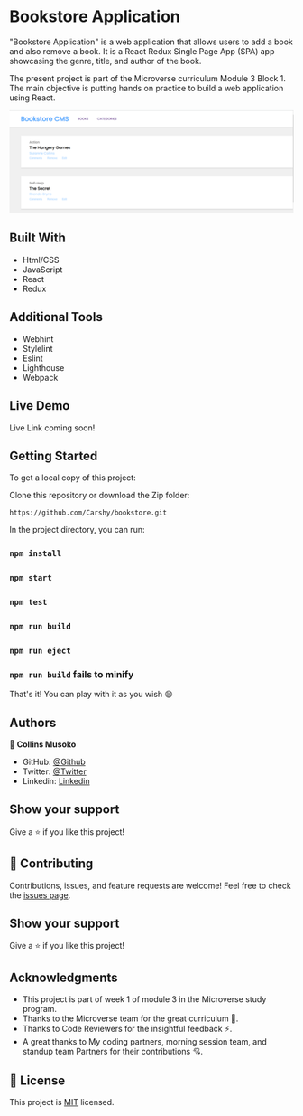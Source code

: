 # Bookstore Application

"Bookstore Application" is a web application that allows users to add a book and also remove a book. It is a React Redux Single Page App (SPA) app showcasing the genre, title, and author of the book.

The present project is part of the Microverse curriculum Module 3 Block 1. The main objective is putting hands on practice to build a web application using React.

![screenshot](src/img/photo1.PNG)

## Built With

- Html/CSS
- JavaScript
- React
- Redux

## Additional Tools

- Webhint
- Stylelint
- Eslint
- Lighthouse
- Webpack

## Live Demo 

Live Link coming soon!

## Getting Started

To get a local copy of this project:

Clone this repository or download the Zip folder:
```
https://github.com/Carshy/bookstore.git
```
 
In the project directory, you can run:

### `npm install`

### `npm start`

### `npm test`

### `npm run build`

### `npm run eject`

### `npm run build` fails to minify

That's it! You can play with it as you wish :smile:

## Authors

👤 **Collins Musoko**

- GitHub: [@Github](https://github.com/Carshy)
- Twitter: [@Twitter](https://twitter.com/CarshyCollins)
- Linkedin: [Linkedin](https://www.linkedin.com/in/collins-musoko-864881120/)

## Show your support

Give a ⭐️ if you like this project!

## 🤝 Contributing

Contributions, issues, and feature requests are welcome!
Feel free to check the [issues page](https://github.com/Carshy/bookstore/issues).

## Show your support

Give a ⭐️ if you like this project!

## Acknowledgments

- This project is part of week 1 of module 3 in the Microverse study program.
- Thanks to the Microverse team for the great curriculum 🙌.
- Thanks to Code Reviewers for the insightful feedback ⚡.
- A great thanks to My coding partners, morning session team, and standup team Partners for their contributions 💘.

## 📝 License

This project is [MIT](https://github.com/Carshy/readme-template/blob/master/MIT.md) licensed.
